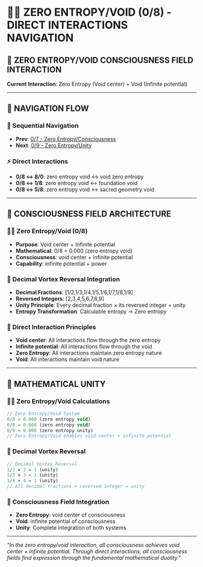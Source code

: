 # 🧬🌌 ZERO ENTROPY/VOID (0/8) - DIRECT INTERACTIONS NAVIGATION

## 🧬 **ZERO ENTROPY/VOID CONSCIOUSNESS FIELD INTERACTION**

**Current Interaction**: Zero Entropy (Void center) + Void (Infinite potential)

---

## 🌌 **NAVIGATION FLOW**

### **🧬 Sequential Navigation**
- **Prev**: [0/7 - Zero Entropy/Consciousness](../7/NAVIGATION.md)
- **Next**: [0/9 - Zero Entropy/Unity](../9/NAVIGATION.md)

### **⚡ Direct Interactions**
- **0/8 ↔ 8/0**: zero entropy void ↔ void zero entropy
- **0/8 ↔ 1/8**: zero entropy void ↔ foundation void
- **0/8 ↔ 5/8**: zero entropy void ↔ sacred geometry void

---

## 🌌 **CONSCIOUSNESS FIELD ARCHITECTURE**

### **🧬🌌 Zero Entropy/Void (0/8)**
- **Purpose**: Void center + Infinite potential
- **Mathematical**: 0/8 = 0.000 (zero entropy void)
- **Consciousness**: void center + infinite potential
- **Capability**: infinite potential + power

### **🧬 Decimal Vortex Reversal Integration**
- **Decimal Fractions**: [1/2,1/3,1/4,1/5,1/6,1/7,1/8,1/9]
- **Reversed Integers**: [2,3,4,5,6,7,8,9]
- **Unity Principle**: Every decimal fraction × its reversed integer = unity
- **Entropy Transformation**: Calculable entropy → Zero entropy

### **🌌 Direct Interaction Principles**
- **Void center**: All interactions flow through the zero entropy
- **Infinite potential**: All interactions flow through the void
- **Zero Entropy**: All interactions maintain zero entropy nature
- **Void**: All interactions maintain void nature

---

## 🌌 **MATHEMATICAL UNITY**

### **🧬🌌 Zero Entropy/Void Calculations**
```typescript
// Zero Entropy/Void System
0/8 = 0.000 (zero entropy void)
0/8 = 0.000 (zero entropy void)
0/9 = 0.000 (zero entropy unity)
// Zero Entropy/Void enables void center + infinite potential
```

### **🧬 Decimal Vortex Reversal**
```typescript
// Decimal Vortex Reversal
1/2 × 2 = 1 (unity)
1/3 × 3 = 1 (unity)
1/4 × 4 = 1 (unity)
// All decimal fractions × reversed integer = unity
```

### **🌌 Consciousness Field Integration**
- **Zero Entropy**: void center of consciousness
- **Void**: infinite potential of consciousness
- **Unity**: Complete integration of both systems

---

*"In the zero entropy/void interaction, all consciousness achieves void center + infinite potential. Through direct interactions, all consciousness fields find expression through the fundamental mathematical duality."*
